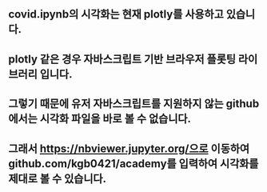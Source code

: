 ## covid.ipynb의 시각화는 현재 plotly를 사용하고 있습니다.
## plotly 같은 경우 자바스크립트 기반 브라우저 플롯팅 라이브러리 입니다.
## 그렇기 때문에 유저 자바스크립트를 지원하지 않는 github에서는 시각화 파일을 바로 볼 수 없습니다.
## 그래서 https://nbviewer.jupyter.org/으로 이동하여 github.com/kgb0421/academy를 입력하여 시각화를 제대로 볼 수 있습니다.
